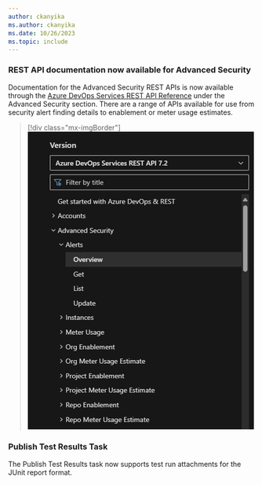 ```yaml
---
author: ckanyika
ms.author: ckanyika
ms.date: 10/26/2023
ms.topic: include
---
```



### REST API documentation now available for Advanced Security 

Documentation for the Advanced Security REST APIs is now available through the [Azure DevOps Services REST API Reference](/azure/devops/?view=azure-devops-rest-7.2&preserve-view=true) under the Advanced Security section. There are a range of APIs available for use from security alert finding details to enablement or meter usage estimates.

> [!div class="mx-imgBorder"]
> ![Screenshot of advanced security section.](../../media/229-general-01.png "Screenshot of advanced security section")


### Publish Test Results Task

The Publish Test Results task now supports test run attachments for the JUnit report format.
